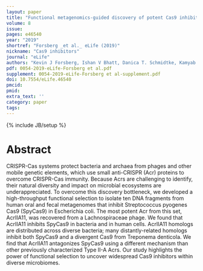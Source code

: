 ```yaml
---
layout: paper
title: "Functional metagenomics-guided discovery of potent Cas9 inhibitors in the human microbiome"
volume: 8
issue:
pages: e46540
year: "2019"
shortref: "Forsberg _et al._ eLife (2019)"
nickname: "Cas9 inhibitors"
journal: "eLife"
authors: "Kevin J Forsberg, Ishan V Bhatt, Danica T. Schmidtke, Kamyab Javanmardi, Kaylee E Dillard, Barry L Stoddard, Ilya J Finkelstein, Brett K Kaiser, Harmit S Malik"
pdf: 0054-2019-eLife-Forsberg et al.pdf
supplement: 0054-2019-eLife-Forsberg et al-supplement.pdf
doi: 10.7554/eLife.46540
pmcid:
pmid:
extra_text: ''
category: paper
tags:
---
```

{% include JB/setup %}

# Abstract
CRISPR-Cas systems protect bacteria and archaea from phages and other mobile genetic elements, which use small anti-CRISPR (Acr) proteins to overcome CRISPR-Cas immunity. Because Acrs are challenging to identify, their natural diversity and impact on microbial ecosystems are underappreciated. To overcome this discovery bottleneck, we developed a high-throughput functional selection to isolate ten DNA fragments from human oral and fecal metagenomes that inhibit Streptococcus pyogenes Cas9 (SpyCas9) in Escherichia coli. The most potent Acr from this set, AcrIIA11, was recovered from a Lachnospiraceae phage. We found that AcrIIA11 inhibits SpyCas9 in bacteria and in human cells. AcrIIA11 homologs are distributed across diverse bacteria; many distantly-related homologs inhibit both SpyCas9 and a divergent Cas9 from Treponema denticola. We find that AcrIIA11 antagonizes SpyCas9 using a different mechanism than other previously characterized Type II-A Acrs. Our study highlights the power of functional selection to uncover widespread Cas9 inhibitors within diverse microbiomes.

